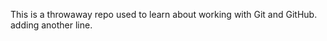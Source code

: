 This is a throwaway repo used to learn about working with Git and GitHub.
adding another line.      
